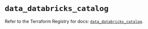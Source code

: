 # `data_databricks_catalog`

Refer to the Terraform Registry for docs: [`data_databricks_catalog`](https://registry.terraform.io/providers/databricks/databricks/1.84.0/docs/data-sources/catalog).
